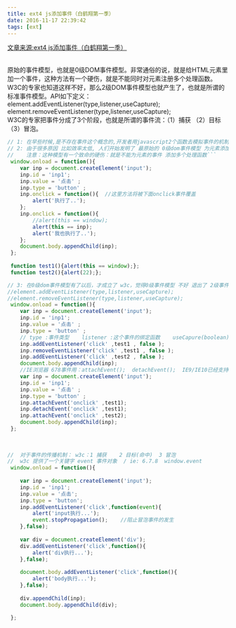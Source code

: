 ```yaml
---
title: ext4 js添加事件（白鹤翔第一季）
date: 2016-11-17 22:39:42
tags: [ext]
---
```

[文章来源:ext4 js添加事件（白鹤翔第一季）](http://blog.csdn.net/u011229848/article/details/53207918)


<br/>原始的事件模型，也就是0级DOM事件模型。非常通俗的说，就是给HTML元素里加一个事件，这种方法有一个硬伤，就是不能同时对元素注册多个处理函数。
<br/>W3C的专家也知道这样不好，那么2级DOM事件模型也就产生了，也就是所谓的标准事件模型。API如下定义：
<br/>element.addEventListener(type,listener,useCapture);
<br/>element.removeEventListener(type,listener,useCapture);
<br/>W3C的专家把事件分成了3个阶段，也就是所谓的事件流：（1）捕获 （2）目标 （3）冒泡。
```javascript
// 1: 在早些时候,是不存在事件这个概念的,开发者用javascript2个函数去模拟事件的机制(window.setTimeout/window.setInterval)
// 2: 由于很多原因 比如效率太低, 人们开始发明了 最原始的 0级dom事件模型 为元素添加一个事件  在事件上绑定一个处理函数  
//    注意：这种模型有一个致命的硬伤：就是不能为元素的事件 添加多个处理函数```
 window.onload = function(){
 	var inp = document.createElement('input');
 	inp.id = 'inp1';
 	inp.value = '点击' ; 
 	inp.type = 'button' ; 
 	inp.onclick = function(){  //这里方法将被下面onclick事件覆盖
 		alert('执行了..');
 	};
    inp.onclick = function(){
 		//alert(this == window);
 		alert(this == inp);
 		alert('我也执行了..');
 	}; 
 	document.body.appendChild(inp);
 };
 
 function test1(){alert(this == window);};
 function test2(){alert(22);};

// 3: 在0级dom事件模型有了以后，才成立了 w3c，觉得0级事件模型 不好 退出了 2级事件模型  (标准dom事件模型)
//element.addEventListener(type,listener,useCapture);
//element.removeEventListener(type,listener,useCapture);
 window.onload = function(){
 	var inp = document.createElement('input');
 	inp.id = 'inp1';
 	inp.value = '点击' ; 
 	inp.type = 'button' ;
 	// type :事件类型    listener :这个事件的绑定函数    useCapure(boolean):(事件传播：true=捕获 / false=冒泡)
 	inp.addEventListener('click' ,test1 , false );
 	inp.removeEventListener('click' ,test1 , false );
 	inp.addEventListener('click' ,test2 , false );
 	document.body.appendChild(inp);
 	//IE浏览器 678事件用：attachEvent();  detachEvent();  IE9/IE10已经支持w3c的标准了
 	var inp = document.createElement('input');
 	inp.id = 'inp1';
 	inp.value = '点击' ; 
 	inp.type = 'button' ;	
 	inp.attachEvent('onclick' ,test1);
 	inp.detachEvent('onclick' ,test1);
 	inp.attachEvent('onclick' ,test2);
 	document.body.appendChild(inp);
 };
 
 
 
//  对于事件的传播机制： w3c：1 捕获    2 目标(命中)  3 冒泡
//  w3c 提供了一个关键字 event 事件对象  / ie: 6.7.8  window.event
 window.onload = function(){
 	
 	var inp = document.createElement('input');
 	inp.id = 'inp1';
 	inp.value = '点击';
 	inp.type = 'button';
 	inp.addEventListener('click',function(event){
 		alert('input执行...');
 		event.stopPropagation();	//阻止冒泡事件的发生
 	},false);
 	
 	var div = document.createElement('div');
 	div.addEventListener('click',function(){
 		alert('div执行...');
 	},false);
 	
 	document.body.addEventListener('click',function(){
 		alert('body执行...');
 	},false);
 	
 	div.appendChild(inp);
 	document.body.appendChild(div);
 
 };
 ```